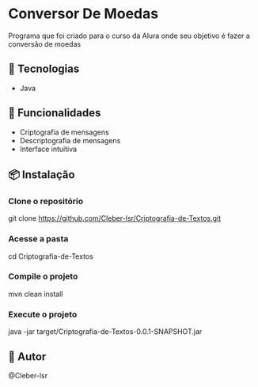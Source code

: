 # Conversor De Moedas
Programa que foi criado para o curso da Alura onde seu objetivo é fazer a conversão de moedas

## 🚀 Tecnologias 
- Java

## 🎯 Funcionalidades
- Criptografia de mensagens
- Descriptografia de mensagens
- Interface intuitiva

## 📦 Instalação

### Clone o repositório
git clone https://github.com/Cleber-lsr/Criptografia-de-Textos.git
### Acesse a pasta
cd Criptografia-de-Textos
### Compile o projeto
mvn clean install
### Execute o projeto
java -jar target/Criptografia-de-Textos-0.0.1-SNAPSHOT.jar

## 👤 Autor
@Cleber-lsr
